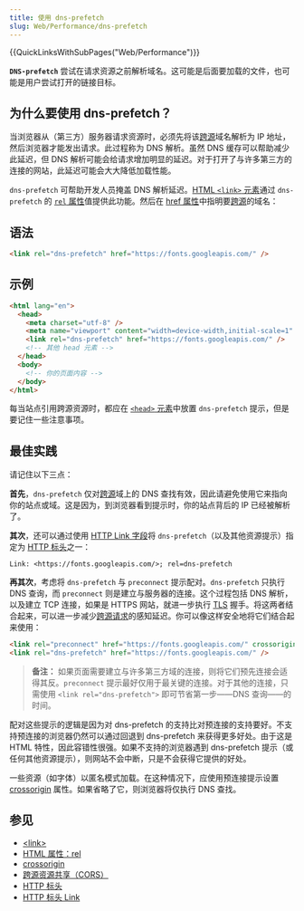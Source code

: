 ```yaml
---
title: 使用 dns-prefetch
slug: Web/Performance/dns-prefetch
---
```


{{QuickLinksWithSubPages("Web/Performance")}}

**`DNS-prefetch`** 尝试在请求资源之前解析域名。这可能是后面要加载的文件，也可能是用户尝试打开的链接目标。

## 为什么要使用 dns-prefetch？

当浏览器从（第三方）服务器请求资源时，必须先将该[跨源](/zh-CN/docs/Web/HTTP/CORS)域名解析为 IP 地址，然后浏览器才能发出请求。此过程称为 DNS 解析。虽然 DNS 缓存可以帮助减少此延迟，但 DNS 解析可能会给请求增加明显的延迟。对于打开了与许多第三方的连接的网站，此延迟可能会大大降低加载性能。

`dns-prefetch` 可帮助开发人员掩盖 DNS 解析延迟。[HTML `<link>` 元素](/zh-CN/docs/Web/HTML/Element/link)通过 `dns-prefetch` 的 [`rel` 属性](/zh-CN/docs/Web/HTML/Attributes/rel)值提供此功能。然后在 [href 属性](/zh-CN/docs/Web/HTML/Attributes)中指明要[跨源](/zh-CN/docs/Web/HTTP/CORS)的域名：

## 语法

```html
<link rel="dns-prefetch" href="https://fonts.googleapis.com/" />
```

## 示例

```html
<html lang="en">
  <head>
    <meta charset="utf-8" />
    <meta name="viewport" content="width=device-width,initial-scale=1" />
    <link rel="dns-prefetch" href="https://fonts.googleapis.com/" />
    <!-- 其他 head 元素 -->
  </head>
  <body>
    <!-- 你的页面内容 -->
  </body>
</html>
```

每当站点引用跨源资源时，都应在 [`<head>` 元素](/zh-CN/docs/Web/HTML/Element/head)中放置 `dns-prefetch` 提示，但是要记住一些注意事项。

## 最佳实践

请记住以下三点：

**首先**，`dns-prefetch` 仅对[跨源](/zh-CN/docs/Web/HTTP/CORS)域上的 DNS 查找有效，因此请避免使用它来指向你的站点或域。这是因为，到浏览器看到提示时，你的站点背后的 IP 已经被解析了。

**其次**，还可以通过使用 [HTTP Link 字段](/zh-CN/docs/Web/HTTP/Headers/Link)将 `dns-prefetch`（以及其他资源提示）指定为 [HTTP 标头](/zh-CN/docs/Web/HTTP/Headers)之一：

```http
Link: <https://fonts.googleapis.com/>; rel=dns-prefetch
```

**再其次**，考虑将 `dns-prefetch` 与 `preconnect` 提示配对。`dns-prefetch` 只执行 DNS 查询，而 `preconnect` 则是建立与服务器的连接。这个过程包括 DNS 解析，以及建立 TCP 连接，如果是 HTTPS 网站，就进一步执行 [TLS](/zh-CN/docs/Glossary/TLS) 握手。将这两者结合起来，可以进一步减少[跨源请求](/zh-CN/docs/Web/HTTP/CORS)的感知延迟。你可以像这样安全地将它们结合起来使用：

```html
<link rel="preconnect" href="https://fonts.googleapis.com/" crossorigin />
<link rel="dns-prefetch" href="https://fonts.googleapis.com/" />
```

> **备注：** 如果页面需要建立与许多第三方域的连接，则将它们预先连接会适得其反。`preconnect` 提示最好仅用于最关键的连接。对于其他的连接，只需使用 `<link rel="dns-prefetch">` 即可节省第一步——DNS 查询——的时间。

配对这些提示的逻辑是因为对 dns-prefetch 的支持比对预连接的支持要好。不支持预连接的浏览器仍然可以通过回退到 dns-prefetch 来获得更多好处。由于这是 HTML 特性，因此容错性很强。如果不支持的浏览器遇到 dns-prefetch 提示（或任何其他资源提示），则网站不会中断，只是不会获得它提供的好处。

一些资源（如字体）以匿名模式加载。在这种情况下，应使用预连接提示设置 [crossorigin](/zh-CN/docs/Web/HTTP/CORS) 属性。如果省略了它，则浏览器将仅执行 DNS 查找。

## 参见

- [\<link>](/zh-CN/docs/Web/HTML/Element/link)
- [HTML 属性：rel](/zh-CN/docs/Web/HTML/Attributes/rel)
- [crossorigin](/zh-CN/docs/Web/HTML/Attributes/crossorigin)
- [跨源资源共享（CORS）](/zh-CN/docs/Web/HTTP/CORS)
- [HTTP 标头](/zh-CN/docs/Web/HTTP/Headers)
- [HTTP 标头 Link](/zh-CN/docs/Web/HTTP/Headers/Link)
